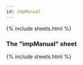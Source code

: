```yaml
---
id: impManual
---
```


{% include sheets.html %}

### The "impManual" sheet

{% include sheets.html %}
